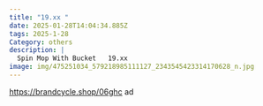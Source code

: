 ```yaml
---
title: "19.xx "
date: 2025-01-28T14:04:34.885Z
tags: 2025-1-28
Category: others
description: |
  Spin Mop With Bucket   19.xx 
image: img/475251034_579218985111127_2343545423314170628_n.jpg
---
```

https://brandcycle.shop/06ghc  ad